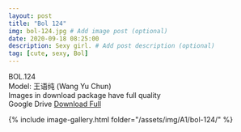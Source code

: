 ```yaml
---
layout: post
title: "Bol 124"
img: bol-124.jpg # Add image post (optional)
date: 2020-09-18 08:25:00
description: Sexy girl. # Add post description (optional)
tag: [cute, sexy, Bol]
---
```

BOL.124  
Model: 王语纯 (Wang Yu Chun)                                               
Images in download package have full quality                    
Google Drive [Download Full](http://gestyy.com/eeUj3p)

{% include image-gallery.html folder="/assets/img/A1/bol-124/" %}
